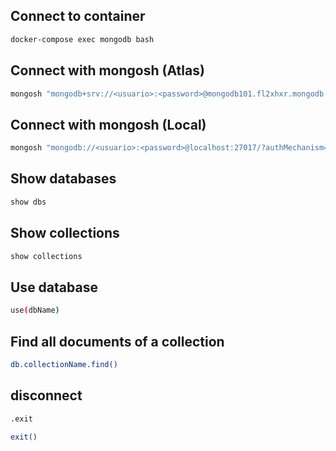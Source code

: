 ## Connect to container
```sh
docker-compose exec mongodb bash
```

## Connect with mongosh (Atlas)
```sh
mongosh "mongodb+srv://<usuario>:<password>@mongodb101.fl2xhxr.mongodb.net/"
```

## Connect with mongosh (Local)
```sh
mongosh "mongodb://<usuario>:<password>@localhost:27017/?authMechanism=DEFAULT&tls=false"
```

## Show databases
```sh
show dbs
```

## Show collections
```sh
show collections
```

## Use database
```sh
use(dbName)
```

## Find all documents of a collection
```sh
db.collectionName.find()
```

## disconnect
```sh
.exit
```
```sh
exit()
```


